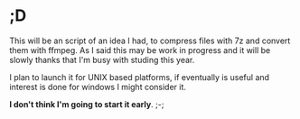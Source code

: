 # ;D

This will be an script of an idea I had, to compress files with 7z and convert them with ffmpeg. As I said this may be work in progress and it will be slowly thanks that I'm busy with studing this year.

I plan to launch it for UNIX based platforms, if eventually is useful and interest is done for windows I might consider it. 

__I don't think I'm going to start it early__. ;-;
